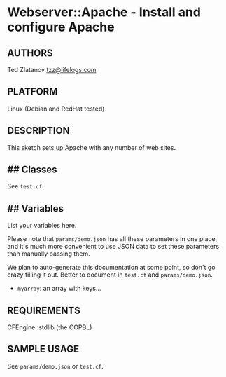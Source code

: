 # Webserver::Apache - Install and configure Apache

## AUTHORS
Ted Zlatanov <tzz@lifelogs.com>

## PLATFORM

Linux (Debian and RedHat tested)

## DESCRIPTION

This sketch sets up Apache with any number of web sites.

## ## Classes

See `test.cf`.

## ## Variables

List your variables here.

Please note that `params/demo.json` has all these parameters in one
place, and it's much more convenient to use JSON data to set these
parameters than manually passing them.

We plan to auto-generate this documentation at some point, so don't go
crazy filling it out.  Better to document in `test.cf` and
`params/demo.json`.

* `myarray`: an array with keys...

## REQUIREMENTS

CFEngine::stdlib (the COPBL)

## SAMPLE USAGE

See `params/demo.json` or `test.cf`.
